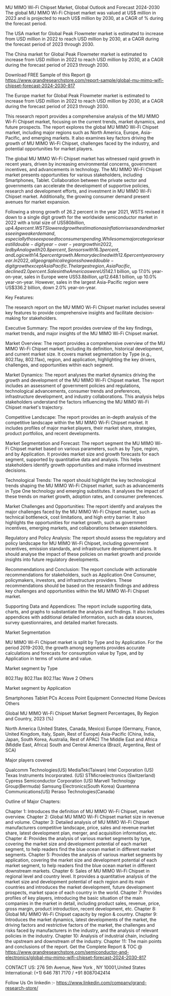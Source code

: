 MU MIMO Wi-Fi Chipset Market, Global Outlook and Forecast 2024-2030
The global MU MIMO Wi-Fi Chipset market was valued at US$ million in 2023 and is projected to reach US$ million by 2030, at a CAGR of % during the forecast period.

The USA market for Global Peak Flowmeter market is estimated to increase from USD million in 2022 to reach USD million by 2030, at a CAGR during the forecast period of 2023 through 2030.

The China market for Global Peak Flowmeter market is estimated to increase from USD million in 2022 to reach USD million by 2030, at a CAGR during the forecast period of 2023 through 2030.

Download FREE Sample of this Report @ https://www.grandresearchstore.com/report-sample/global-mu-mimo-wifi-chipset-forecast-2024-2030-817

The Europe market for Global Peak Flowmeter market is estimated to increase from USD million in 2022 to reach USD million by 2030, at a CAGR during the forecast period of 2023 through 2030.

This research report provides a comprehensive analysis of the MU MIMO Wi-Fi Chipset market, focusing on the current trends, market dynamics, and future prospects. The report explores the global MU MIMO Wi-Fi Chipset market, including major regions such as North America, Europe, Asia-Pacific, and emerging markets. It also examines key factors driving the growth of MU MIMO Wi-Fi Chipset, challenges faced by the industry, and potential opportunities for market players.

The global MU MIMO Wi-Fi Chipset market has witnessed rapid growth in recent years, driven by increasing environmental concerns, government incentives, and advancements in technology. The MU MIMO Wi-Fi Chipset market presents opportunities for various stakeholders, including Smartphones, Tablet. Collaboration between the private sector and governments can accelerate the development of supportive policies, research and development efforts, and investment in MU MIMO Wi-Fi Chipset market. Additionally, the growing consumer demand present avenues for market expansion.

Following a strong growth of 26.2 percent in the year 2021, WSTS revised it down to a single digit growth for the worldwide semiconductor market in 2022 with a total size of US$580 billion, up 4.4 percent. WSTS lowered growth estimation as inflation rises and end markets seeing weaker demand, especially those exposed to consumer spending. While some major categories are still double-digit year-over-year growth in 2022, led by Analog with 20.8 percent, Sensors with 16.3 percent, and Logic with 14.5 percent growth. Memory declined with 12.6 percent year over year. In 2022, all geographical regions showed double-digit growth except Asia Pacific. The largest region, Asia Pacific, declined 2.0 percent. Sales in the Americas were US$142.1 billion, up 17.0% year-on-year, sales in Europe were US$53.8 billion, up 12.6% year-on-year, and sales in Japan were US$48.1 billion, up 10.0% year-on-year. However, sales in the largest Asia-Pacific region were US$336.2 billion, down 2.0% year-on-year.

Key Features:

The research report on the MU MIMO Wi-Fi Chipset market includes several key features to provide comprehensive insights and facilitate decision-making for stakeholders.

Executive Summary: The report provides overview of the key findings, market trends, and major insights of the MU MIMO Wi-Fi Chipset market.

Market Overview: The report provides a comprehensive overview of the MU MIMO Wi-Fi Chipset market, including its definition, historical development, and current market size. It covers market segmentation by Type (e.g., 802.11ay, 802.11ax), region, and application, highlighting the key drivers, challenges, and opportunities within each segment.

Market Dynamics: The report analyses the market dynamics driving the growth and development of the MU MIMO Wi-Fi Chipset market. The report includes an assessment of government policies and regulations, technological advancements, consumer trends and preferences, infrastructure development, and industry collaborations. This analysis helps stakeholders understand the factors influencing the MU MIMO Wi-Fi Chipset market's trajectory.

Competitive Landscape: The report provides an in-depth analysis of the competitive landscape within the MU MIMO Wi-Fi Chipset market. It includes profiles of major market players, their market share, strategies, product portfolios, and recent developments.

Market Segmentation and Forecast: The report segment the MU MIMO Wi-Fi Chipset market based on various parameters, such as by Type, region, and by Application. It provides market size and growth forecasts for each segment, supported by quantitative data and analysis. This helps stakeholders identify growth opportunities and make informed investment decisions.

Technological Trends: The report should highlight the key technological trends shaping the MU MIMO Wi-Fi Chipset market, such as advancements in Type One technology and emerging substitutes. It analyses the impact of these trends on market growth, adoption rates, and consumer preferences.

Market Challenges and Opportunities: The report identify and analyses the major challenges faced by the MU MIMO Wi-Fi Chipset market, such as technical bottleneck, cost limitations, and high entry barrier. It also highlights the opportunities for market growth, such as government incentives, emerging markets, and collaborations between stakeholders.

Regulatory and Policy Analysis: The report should assess the regulatory and policy landscape for MU MIMO Wi-Fi Chipset, including government incentives, emission standards, and infrastructure development plans. It should analyse the impact of these policies on market growth and provide insights into future regulatory developments.

Recommendations and Conclusion: The report conclude with actionable recommendations for stakeholders, such as Application One Consumer, policymakers, investors, and infrastructure providers. These recommendations should be based on the research findings and address key challenges and opportunities within the MU MIMO Wi-Fi Chipset market.

Supporting Data and Appendices: The report include supporting data, charts, and graphs to substantiate the analysis and findings. It also includes appendices with additional detailed information, such as data sources, survey questionnaires, and detailed market forecasts.

Market Segmentation

MU MIMO Wi-Fi Chipset market is split by Type and by Application. For the period 2019-2030, the growth among segments provides accurate calculations and forecasts for consumption value by Type, and by Application in terms of volume and value.

Market segment by Type

802.11ay
802.11ax
802.11ac Wave 2
Others

Market segment by Application

Smartphones
Tablet
PCs
Access Point Equipment
Connected Home Devices
Others

Global MU MIMO Wi-Fi Chipset Market Segment Percentages, By Region and Country, 2023 (%)

North America (United States, Canada, Mexico)
Europe (Germany, France, United Kingdom, Italy, Spain, Rest of Europe)
Asia-Pacific (China, India, Japan, South Korea, Australia, Rest of APAC)
The Middle East and Africa (Middle East, Africa)
South and Central America (Brazil, Argentina, Rest of SCA)

Major players covered

Qualcomm Technologies(US)
MediaTek(Taiwan)
Intel Corporation (US)
Texas Instruments Incorporated. (US)
STMicroelectronics (Switzerland)
Cypress Semiconductor Corporation (US)
Marvell Technology Group(Bermuda)
Samsung Electronics(South Korea)
Quantenna Communications(US)
Peraso Technologies(Canada)

Outline of Major Chapters:

Chapter 1: Introduces the definition of MU MIMO Wi-Fi Chipset, market overview.
Chapter 2: Global MU MIMO Wi-Fi Chipset market size in revenue and volume.
Chapter 3: Detailed analysis of MU MIMO Wi-Fi Chipset manufacturers competitive landscape, price, sales and revenue market share, latest development plan, merger, and acquisition information, etc.
Chapter 4: Provides the analysis of various market segments by type, covering the market size and development potential of each market segment, to help readers find the blue ocean market in different market segments.
Chapter 5: Provides the analysis of various market segments by application, covering the market size and development potential of each market segment, to help readers find the blue ocean market in different downstream markets.
Chapter 6: Sales of MU MIMO Wi-Fi Chipset in regional level and country level. It provides a quantitative analysis of the market size and development potential of each region and its main countries and introduces the market development, future development prospects, market space of each country in the world.
Chapter 7: Provides profiles of key players, introducing the basic situation of the main companies in the market in detail, including product sales, revenue, price, gross margin, product introduction, recent development, etc.
Chapter 8: Global MU MIMO Wi-Fi Chipset capacity by region & country.
Chapter 9: Introduces the market dynamics, latest developments of the market, the driving factors and restrictive factors of the market, the challenges and risks faced by manufacturers in the industry, and the analysis of relevant policies in the industry.
Chapter 10: Analysis of industrial chain, including the upstream and downstream of the industry.
Chapter 11: The main points and conclusions of the report.
Get the Complete Report & TOC @ https://www.grandresearchstore.com/semiconductor-and-electronics/global-mu-mimo-wifi-chipset-forecast-2024-2030-817

CONTACT US:
276 5th Avenue, New York , NY 10001,United States
International: (+1) 646 781 7170 / +91 8087042414

Follow Us On linkedin :- https://www.linkedin.com/company/grand-research-store/
